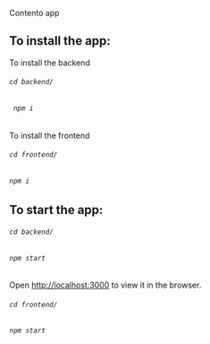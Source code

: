 Contento app

To install the app:
-----------------
To install the backend
###### `cd backend/`
###### ` npm i`
To install the frontend
###### `cd frontend/`
###### `npm i`

To start the app:
-----------------
###### `cd backend/`
###### `npm start`
Open [http://localhost:3000](http://localhost:3000) to view it in the browser.

###### `cd frontend/`
###### `npm start`